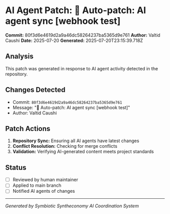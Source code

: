 # AI Agent Patch: 🤖 Auto-patch: AI agent sync [webhook test]

**Commit:** 80f3d6e4619d2a9a46dc58264237ba5365d9e761
**Author:** Valtid Caushi
**Date:** 2025-07-20
**Generated:** 2025-07-20T23:15:39.718Z

## Analysis

This patch was generated in response to AI agent activity detected in the repository.

## Changes Detected

- Commit: `80f3d6e4619d2a9a46dc58264237ba5365d9e761`
- Message: "🤖 Auto-patch: AI agent sync [webhook test]"
- Author: Valtid Caushi

## Patch Actions

1. **Repository Sync:** Ensuring all AI agents have latest changes
2. **Conflict Resolution:** Checking for merge conflicts
3. **Validation:** Verifying AI-generated content meets project standards

## Status

- [ ] Reviewed by human maintainer
- [ ] Applied to main branch
- [ ] Notified AI agents of changes

---
*Generated by Symbiotic Syntheconomy AI Coordination System*
